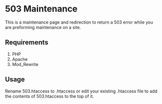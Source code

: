 # 503 Maintenance

This is a maintenance page and redirection to return a 503 error while you are preforming maintenance on a site.

## Requirements

1. PHP
2. Apache
3. Mod_Rewrite

## Usage
Rename 503.htaccess to .htaccess or edit your existing .htaccess file to add the contents of 503.htaccess to the top of it.
